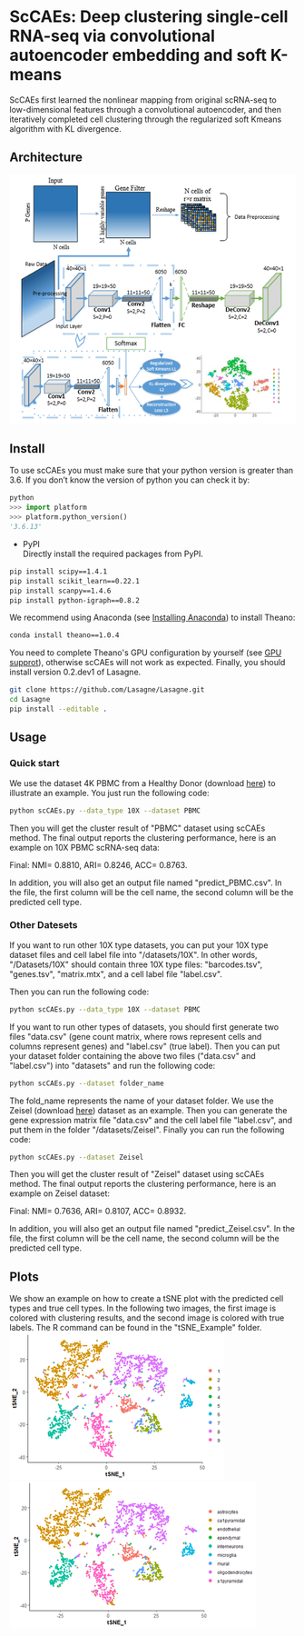 # ScCAEs: Deep clustering single-cell RNA-seq via convolutional autoencoder embedding and soft K-means
ScCAEs first learned the nonlinear mapping from original scRNA-seq to low-dimensional features through a convolutional autoencoder, and then iteratively completed cell clustering through the regularized soft Kmeans algorithm with KL divergence. 

## Architecture
![model](https://github.com/gushenweiz/scCAEs/blob/master/Architecture/model.png)
## Install

To use scCAEs you must make sure that your python version is greater than 3.6. If you don’t know the version of python you can check it by:
```python
python
>>> import platform
>>> platform.python_version()
'3.6.13'
```

* PyPI  
Directly install the required packages from PyPI.

```bash
pip install scipy==1.4.1
pip install scikit_learn==0.22.1
pip install scanpy==1.4.6
pip install python-igraph==0.8.2
```
We recommend using Anaconda (see [Installing Anaconda](https://docs.anaconda.com/anaconda/install/)) to install Theano:
```bash
conda install theano==1.0.4
```
You need to complete Theano's GPU configuration by yourself (see [GPU supprot](https://lasagne.readthedocs.io/en/latest/user/installation.html#gpu-support)), otherwise scCAEs will not work as expected.
Finally, you should install version 0.2.dev1 of Lasagne.
```bash
git clone https://github.com/Lasagne/Lasagne.git
cd Lasagne
pip install --editable .
```


## Usage
### Quick start
We use the dataset 4K PBMC from a Healthy Donor (download [here](https://support.10xgenomics.com/single-cell-gene-expression/datasets/2.1.0/pbmc4k)) to illustrate an example. You just run the following code:

```bash
python scCAEs.py --data_type 10X --dataset PBMC
```

Then you will get the cluster result of "PBMC" dataset using scCAEs method. The final output reports the clustering performance, here is an example on 10X PBMC scRNA-seq data:

Final: NMI= 0.8810, ARI= 0.8246, ACC= 0.8763.

In addition, you will also get an output file named "predict_PBMC.csv". In the file, the first column will be the cell name, the second column will be the predicted cell type. 

### Other Datesets

If you want to run other 10X type datasets, you can put your 10X type dataset files and cell label file into "/datasets/10X". In other words, "/Datasets/10X" should contain three 10X type files: "barcodes.tsv", "genes.tsv", "matrix.mtx", and a cell label file "label.csv".

Then you can run the following code:

```bash
python scCAEs.py --data_type 10X --dataset PBMC
```

If you want to run other types of datasets, you should first generate two files "data.csv" (gene count matrix, where rows represent cells and columns represent genes) and "label.csv" (true label). Then you can put your dataset folder containing the above two files ("data.csv" and "label.csv") into "datasets" and run the following code: 

```bash
python scCAEs.py --dataset folder_name
```

The fold_name represents the name of your dataset folder. We use the Zeisel (download [here](https://www.ncbi.nlm.nih.gov/geo/query/acc.cgi?acc=GSE60361)) dataset as an example. Then you can generate the gene expression matrix file "data.csv" and the cell label file "label.csv", and put them in the folder "/datasets/Zeisel". Finally you can run the following code:

```bash
python scCAEs.py --dataset Zeisel
```
Then you will get the cluster result of "Zeisel" dataset using scCAEs method. The final output reports the clustering performance, here is an example on Zeisel dataset:

Final: NMI= 0.7636, ARI= 0.8107, ACC= 0.8932.

In addition, you will also get an output file named "predict_Zeisel.csv". In the file, the first column will be the cell name, the second column will be the predicted cell type. 

## Plots
We show an example on how to create a tSNE plot with the predicted cell types and true cell types. In the following two images, the first image is colored with clustering results, and the second image is colored with true labels. The R command can be found in the "tSNE_Example" folder.<br>
![Zeisel_clusters](https://github.com/gushenweiz/scCAEs/blob/master/tSNE_Example/Zeisel_clusters.png)![Zeisel_truelabel](https://github.com/gushenweiz/scCAEs/blob/master/tSNE_Example/Zeisel_truelabel.png)

